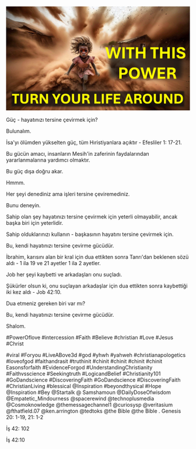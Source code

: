 ![Video cover image](../cover.jpg "cover photo")

Güç - hayatınızı tersine çevirmek için?

Bulunalım.

İsa'yı ölümden yükselten güç, tüm Hıristiyanlara açıktır - Efesliler 1: 17-21.

Bu gücün amacı, insanların Mesih'in zaferinin faydalarından yararlanmalarına yardımcı olmaktır.

Bu güç dışa doğru akar.

Hmmm.

Her şeyi denediniz ama işleri tersine çeviremediniz.

Bunu deneyin.

Sahip olan şey hayatınızı tersine çevirmek için yeterli olmayabilir, ancak başka biri için yeterlidir.

Sahip olduklarınızı kullanın - başkasının hayatını tersine çevirmek için.

Bu, kendi hayatınızı tersine çevirme gücüdür.

İbrahim, karısını alan bir kral için dua ettikten sonra Tanrı'dan beklenen sözü aldı - 1 ila 19 ve 21 ayetler 1 ila 2 ayetler.

Job her şeyi kaybetti ve arkadaşları onu suçladı.

Şükürler olsun ki, onu suçlayan arkadaşlar için dua ettikten sonra kaybettiği iki kez aldı - Job 42:10.

Dua etmeniz gereken biri var mı?

Bu, kendi hayatınızı tersine çevirme gücüdür.

Shalom.


#PowerOflove #intercession #Faith #Believe #christian #Love #Jesus #Christ

#viral #Foryou #LiveABove3d #god #yhwh #yahweh #christianapologetics #loveofgod #faithandrasit #truthinit #chinit #chinit #chinit #chinit Easonsforfaith #EvidenceForgod #UnderstandingChristianity #Faithvsscience #Seekingtruth #LogicandBelief #Christianity101 #GoDandscience #DiscoveringFaith #GoDandscience #DiscoveringFaith #ChristianLiving #blessical  @Inspiration #beyondthysical #Hope @Inspiration #Bey @Startalk @ Samshamoun @DailyDoseOfwisdom @Empatetic_Mindourness @spacerewind @technoplusmedia @Cosmoknowledge @themessagechannel1 @curiosysp @veritasium @fthatfield.07 @ken.arrington @tedtoks @the Bible     @the Bible     .  Genesis 20: 1-19, 21: 1-2

İş 42: 102


İş 42:10
